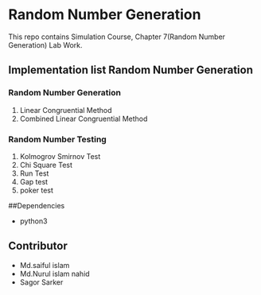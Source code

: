
# Random Number Generation 

This repo contains Simulation Course, Chapter 7(Random Number Generation) Lab Work.

## Implementation list Random Number Generation
### Random Number Generation
1. Linear Congruential Method
1. Combined Linear Congruential Method


### Random Number Testing
1. Kolmogrov Smirnov Test
1. Chi Square Test 
1. Run Test 
1. Gap test 
1. poker test

##Dependencies
- python3

## Contributor

- Md.saiful islam
- Md.Nurul islam nahid
- Sagor Sarker
